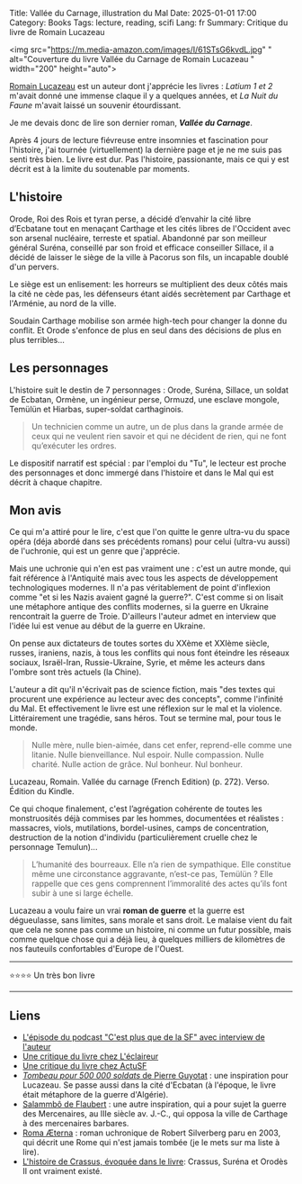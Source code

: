 Title: Vallée du Carnage, illustration du Mal 
Date: 2025-01-01 17:00
Category: Books
Tags: lecture, reading, scifi
Lang: fr
Summary: Critique du livre de Romain Lucazeau

<img src="https://m.media-amazon.com/images/I/61STsG6kvdL.jpg"
" alt="Couverture du livre Vallée du Carnage de Romain Lucazeau
" width="200" height="auto">

[Romain Lucazeau](https://fr.wikipedia.org/wiki/Romain_Lucazeau) est un auteur dont j'apprécie les livres : _Latium 1 et 2_ m'avait donné une immense claque il y a quelques années, et _La Nuit du Faune_ m'avait laissé un souvenir étourdissant.

Je me devais donc de lire son dernier roman, **_Vallée du Carnage_**.

Après 4 jours de lecture fiévreuse entre insomnies et fascination pour l'histoire, j'ai tournée (virtuellement) la dernière page et je ne me suis pas senti très bien. Le livre est dur. Pas l'histoire, passionante, mais ce qui y est décrit est à la limite du soutenable par moments.

## L'histoire

Orode, Roi des Rois et tyran perse, a décidé d’envahir la cité libre d’Ecbatane tout en menaçant Carthage et les cités libres de l'Occident avec son arsenal nucléaire, terreste et spatial. Abandonné par son meilleur général Suréna, conseillé par son froid et efficace conseiller Sillace, il a décidé de laisser le siège de la ville à Pacorus son fils, un incapable doublé d'un pervers.

Le siège est un enlisement: les horreurs se multiplient des deux côtés mais la cité ne cède pas, les défenseurs étant aidés secrètement par Carthage et l'Arménie, au nord de la ville.

Soudain Carthage mobilise son armée high-tech pour changer la donne du conflit. Et Orode s'enfonce de plus en seul dans des décisions de plus en plus terribles...

## Les personnages

L'histoire suit le destin de 7 personnages : Orode, Suréna, Sillace, un soldat de Ecbatan, Ormène, un ingénieur perse, Ormuzd, une esclave mongole, Temülün et Hiarbas, super-soldat carthaginois.

> Un technicien comme un autre, un de plus dans la grande armée de ceux qui ne veulent rien savoir et qui ne décident de rien, qui ne font qu’exécuter les ordres.

Le dispositif narratif est spécial : par l'emploi du "Tu", le lecteur est proche des personnages et donc immergé dans l'histoire et dans le Mal qui est décrit à chaque chapitre.

## Mon avis

Ce qui m'a attiré pour le lire, c'est que l'on quitte le genre ultra-vu du space opéra (déja abordé dans ses précédents romans) pour celui (ultra-vu aussi) de l'uchronie, qui est un genre que j'apprécie.

Mais une uchronie qui n'en est pas vraiment une : c'est un autre monde, qui fait référence à l'Antiquité mais avec tous les aspects de développement technologiques modernes. Il n'a pas véritablement de point d'inflexion comme "et si les Nazis avaient gagné la guerre?". C'est comme si on lisait une métaphore antique des conflits modernes, si la guerre en Ukraine rencontrait la guerre de Troie. D'ailleurs l'auteur admet en interview que l'idée lui est venue au début de la guerre en Ukraine.

On pense aux dictateurs de toutes sortes du XXème et XXIème siècle, russes, iraniens, nazis, à tous les conflits qui nous font éteindre les réseaux sociaux, Israël-Iran, Russie-Ukraine, Syrie, et même les acteurs dans l'ombre sont très actuels (la Chine).

L'auteur a dit qu'il n'écrivait pas de science fiction, mais "des textes qui procurent une expérience au lecteur avec des concepts", comme l'infinité du Mal. Et effectivement le livre est une réflexion sur le mal et la violence. Littérairement une tragédie, sans héros. Tout se termine mal, pour tous le monde.

> Nulle mère, nulle bien-aimée, dans cet enfer, reprend-elle comme une litanie. Nulle bienveillance. Nul espoir. Nulle compassion. Nulle charité. Nulle action de grâce. Nul bonheur. Nul bonheur.

Lucazeau, Romain. Vallée du carnage (French Edition) (p. 272). Verso. Édition du Kindle. 

Ce qui choque finalement, c'est l’agrégation cohérente de toutes les monstruosités déjà commises par les hommes, documentées et réalistes : massacres, viols, mutilations, bordel-usines, camps de concentration, destruction de la notion d'individu (particulièrement cruelle chez le personnage Temulun)...

> L’humanité des bourreaux. Elle n’a rien de sympathique. Elle constitue même une circonstance aggravante, n’est-ce pas, Temülün ? Elle rappelle que ces gens comprennent l’immoralité des actes qu’ils font subir à une si large échelle.

Lucazeau a voulu faire un vrai **roman de guerre** et la guerre est dégueulasse, sans limites, sans morale et sans droit. Le malaise vient du fait que cela ne sonne pas comme un histoire, ni comme un futur possible, mais comme quelque chose qui a déjà lieu, à quelques milliers de kilomètres de nos fauteuils confortables d'Europe de l'Ouest.

---

⭐⭐⭐⭐ Un très bon livre

---

## Liens

* [L'épisode du podcast "C'est plus que de la SF" avec interview de l'auteur](https://www.cestplusquedelasf.com/podcasts/vallee-du-carnage)
* [Une critique du livre chez L'éclaireur](https://leclaireur.fnac.com/article/560735-romain-lucazeau-cest-le-travail-des-politiques-de-raconter-des-histoires-positives-pas-celui-des-ecrivains-de-science-fiction/)
* [Une critique du livre chez ActuSF](https://www.actusf.com/detail-d-un-article/le-coup-de-coeur-de-jean-luc-rivera-pour-vall%C3%A9e-du-carnage-de-romain-lucazeau)
* [_Tombeau pour 500 000 soldats_ de Pierre Guyotat](https://fr.wikipedia.org/wiki/Tombeau_pour_cinq_cent_mille_soldats) : une inspiration pour Lucazeau. Se passe aussi dans la cité d'Ecbatan (à l'époque, le livre était métaphore de la guerre d'Algérie).
* [Salammbô de Flaubert](https://fr.wikipedia.org/wiki/Salammb%C3%B4) : une autre inspiration, qui a pour sujet la guerre des Mercenaires, au IIIe siècle av. J.-C., qui opposa la ville de Carthage à des mercenaires barbares.
* [Roma Æterna](https://fr.wikipedia.org/wiki/Roma_%C3%86terna) : roman uchronique de Robert Silverberg paru en 2003, qui décrit une Rome qui n'est jamais tombée (je le mets sur ma liste à lire).
* [L'histoire de Crassus, évoquée dans le livre](https://fr.wikipedia.org/wiki/Crassus): Crassus, Suréna et Orodès II ont vraiment existé.
